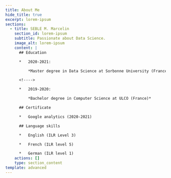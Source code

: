 ```yaml
---
title: About Me
hide_title: true
excerpt: lorem-ipsum
sections:
  - title: SEBLE M. Marcelin
    section_id: lorem-ipsum
    subtitle: Passionate about Data Science.
    image_alt: lorem-ipsum
    content: |
      ## Education

      *   2020-2021: 

          *Master degree in Data Science at Sorbonne University (France)*

      <!---->

      *   2019-2020: 

          *Bachelor degree in Computer Science at ULCO (France)*

      ## Certificate

      *   Google analytics (2020-2021)

      ## Language skills

      *   English (ILR Level 3)

      *   French (ILR level 5)

      *   German (ILR level 1)
    actions: []
    type: section_content
template: advanced
---
```

